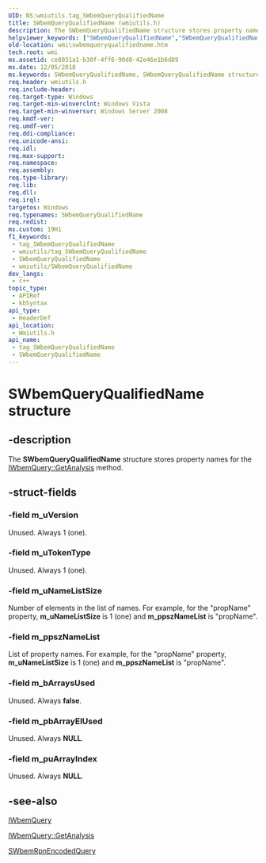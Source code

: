 ```yaml
---
UID: NS:wmiutils.tag_SWbemQueryQualifiedName
title: SWbemQueryQualifiedName (wmiutils.h)
description: The SWbemQueryQualifiedName structure stores property names for the IWbemQuery::GetAnalysis method.
helpviewer_keywords: ["SWbemQueryQualifiedName","SWbemQueryQualifiedName structure [Windows Management Instrumentation]","wmi.swbemqueryqualifiedname","wmiutils/SWbemQueryQualifiedName"]
old-location: wmi\swbemqueryqualifiedname.htm
tech.root: wmi
ms.assetid: ce8031a1-b30f-4ff6-90d8-42e46e1b6d89
ms.date: 12/05/2018
ms.keywords: SWbemQueryQualifiedName, SWbemQueryQualifiedName structure [Windows Management Instrumentation], wmi.swbemqueryqualifiedname, wmiutils/SWbemQueryQualifiedName
req.header: wmiutils.h
req.include-header: 
req.target-type: Windows
req.target-min-winverclnt: Windows Vista
req.target-min-winversvr: Windows Server 2008
req.kmdf-ver: 
req.umdf-ver: 
req.ddi-compliance: 
req.unicode-ansi: 
req.idl: 
req.max-support: 
req.namespace: 
req.assembly: 
req.type-library: 
req.lib: 
req.dll: 
req.irql: 
targetos: Windows
req.typenames: SWbemQueryQualifiedName
req.redist: 
ms.custom: 19H1
f1_keywords:
 - tag_SWbemQueryQualifiedName
 - wmiutils/tag_SWbemQueryQualifiedName
 - SWbemQueryQualifiedName
 - wmiutils/SWbemQueryQualifiedName
dev_langs:
 - c++
topic_type:
 - APIRef
 - kbSyntax
api_type:
 - HeaderDef
api_location:
 - Wmiutils.h
api_name:
 - tag_SWbemQueryQualifiedName
 - SWbemQueryQualifiedName
---
```


# SWbemQueryQualifiedName structure


## -description

The <b>SWbemQueryQualifiedName</b> structure stores property names for the <a href="/windows/desktop/api/wmiutils/nf-wmiutils-iwbemquery-getanalysis">IWbemQuery::GetAnalysis</a> method.

## -struct-fields

### -field m_uVersion

Unused. Always 1 (one).

### -field m_uTokenType

Unused. Always 1 (one).

### -field m_uNameListSize

Number of elements in the list of names. For example, for the  "propName" property,  <b>m_uNameListSize</b> is 1 (one) and <b>m_ppszNameList</b> is "propName".

### -field m_ppszNameList

List of property names. For example, for the  "propName" property, <b>m_uNameListSize</b> is 1 (one) and <b>m_ppszNameList</b> is "propName".

### -field m_bArraysUsed

Unused. Always <b>false</b>.

### -field m_pbArrayElUsed

Unused. Always <b>NULL</b>.

### -field m_puArrayIndex

Unused. Always <b>NULL</b>.

## -see-also

<a href="/windows/desktop/api/wmiutils/nn-wmiutils-iwbemquery">IWbemQuery</a>



<a href="/windows/desktop/api/wmiutils/nf-wmiutils-iwbemquery-getanalysis">IWbemQuery::GetAnalysis</a>



<a href="/windows/win32/api/wmiutils/ns-wmiutils-swbemrpnencodedquery">SWbemRpnEncodedQuery</a>

